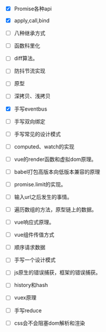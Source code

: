 - [x] Promise各种api
- [x] apply,call,bind
- [ ] 八种继承方式
- [ ] 函数科里化
- [ ] diff算法。
- [ ] 防抖节流实现
- [ ] 原型
- [ ] 深拷贝、浅拷贝
- [x] 手写eventbus
- [ ] 手写双向绑定
- [ ] 手写常见的设计模式
- [ ] computed、watch的实现
- [ ] vue的render函数和虚拟dom原理。
- [ ] babel打包高版本向低版本兼容的原理
- [ ] promise.limit的实现。
- [ ] 输入url之后发生的事情。
- [ ] 遍历数组的方法，原型链上的数据。
- [ ] vue响应式原理。
- [ ] vue组件传值方式
- [ ] 顺序请求数据
- [ ] 手写一个设计模式
- [ ] js原生的错误捕获，框架的错误捕获。
- [ ] history和hash
- [ ] vuex原理
- [ ] 手写reduce
- [ ] css会不会阻塞dom解析和渲染

